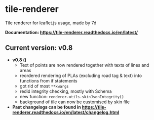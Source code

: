 # tile-renderer
Tile renderer for leaflet.js usage, made by 7d

**Documentation: https://tile-renderer.readthedocs.io/en/latest/**

## Current version: v0.8
* **v0.8 ()**
  * Text of points are now rendered together with texts of lines and areas
  * reordered rendering of PLAs (excluding road tag & text) into functions from if statements
  * got rid of most `**kwargs`
  * redid integrity checking, mostly with Schema
  * new function: `renderer.utils.skinJsonIntegrity()`
  * background of tile can now be customised by skin file
* **Past changelogs can be found in https://tile-renderer.readthedocs.io/en/latest/changelog.html**
